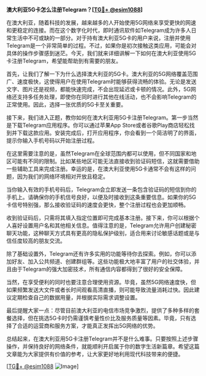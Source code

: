 **澳大利亚5G卡怎么注册Telegram？[[TG💪+ @esim1088](https://t.me/s/esim1088)]**

在澳大利亚，随着科技的发展，越来越多的人开始使用5G网络来享受更快的网速和更稳定的连接。而在这个数字化时代，即时通讯软件如Telegram成为许多人日常生活中不可或缺的一部分。对于持有澳大利亚5G卡的用户来说，注册并使用Telegram是一个非常简单的过程。不过，如果你是初次接触这类应用，可能会对具体的操作步骤感到迷茫。今天，我们就来详细讲解一下如何在澳大利亚使用5G卡注册Telegram，希望能帮助到有需要的朋友。

首先，让我们了解一下为什么选择澳大利亚的5G卡。澳大利亚的5G网络覆盖范围广、速度极快，这使得用户在使用Telegram时能够获得流畅的体验。无论是发送文字、图片还是视频，都能快速完成，不会出现延迟或卡顿的情况。此外，5G网络还支持多任务处理，即使你在同时进行其他在线活动，也不会影响Telegram的正常使用。因此，选择一张优质的5G卡至关重要。

接下来，我们进入正题，教你如何在澳大利亚用5G卡注册Telegram。第一步当然是下载Telegram应用程序。你可以通过苹果App Store或者谷歌Play商店轻松找到并下载这款应用。安装完成后，打开应用程序，你会看到一个简洁明了的界面，提示你输入手机号码以开始注册过程。

在这里需要注意的是，虽然Telegram在全球范围内都可以使用，但不同国家和地区可能有不同的限制。比如某些地区可能无法直接收到验证码短信，这就需要借助一些辅助工具来完成注册。幸运的是，在澳大利亚使用5G卡通常不会有这样的问题，因为我们的网络环境相对开放且稳定。

当你输入有效的手机号码后，Telegram会立即发送一条包含验证码的短信到你的手机上。请确保你的手机信号良好，以便及时接收到这条重要信息。如果你的5G卡信号特别强，那么接收验证码的速度会更快，整个注册过程也会更加顺畅。

收到验证码后，只需将其填入指定位置即可完成基本注册。接下来，你可以根据个人喜好设置用户名和其他相关信息。值得注意的是，Telegram允许用户创建秘密聊天功能，这种聊天方式具有更高的隐私保护级别，适合用来讨论敏感话题或是与信任度较高的朋友交流。

除了基础设置外，Telegram还有许多实用的功能等待你去探索。例如，你可以添加好友、加入公共频道、创建群组等。这些功能极大地丰富了用户的社交体验，并且由于Telegram的强大加密技术，所有通信内容都得到了很好的安全保障。

当然，在享受便利的同时也要注意合理使用资源。毕竟，虽然5G网络速度快，但如果频繁发送大文件或者长时间观看高清直播，则可能导致流量消耗过快。因此建议定期检查自己的数据用量，并根据实际需求调整设置。

最后提醒大家一点：尽管目前澳大利亚的电信市场竞争激烈，提供了多种多样的套餐选择，但在挑选5G卡时仍需谨慎考量性价比及服务质量等因素。毕竟，只有选择了合适的运营商和服务方案，才能真正发挥出5G网络的优势。

总结起来，在澳大利亚用5G卡注册Telegram并不是什么难事。只要按照上述步骤操作，并保持良好的网络条件，就能顺利开启属于你的数字生活新篇章。希望这篇文章能为大家提供有价值的参考，让大家更好地利用现代科技带来的便捷。

[[TG💪+ @esim1088](https://t.me/s/esim1088) ![Image](https://i.postimg.cc/4NQfJmqS/Snipaste-2025-05-13-00-14-12.png)]